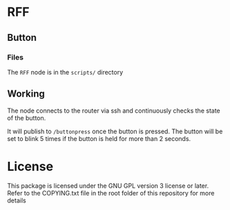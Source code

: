 # RFF

## Button

### Files

The `RFF` node is in the `scripts/` directory

## Working

The node connects to the router via ssh and continuously checks the state of the button.

It will publish to `/buttonpress` once the button is pressed. The button will be set to blink 5 times if the button is held for more than 2 seconds. 

# License
This package is licensed under the GNU GPL version 3 license or later. Refer to the COPYING.txt file in the root folder of this repository for more details
